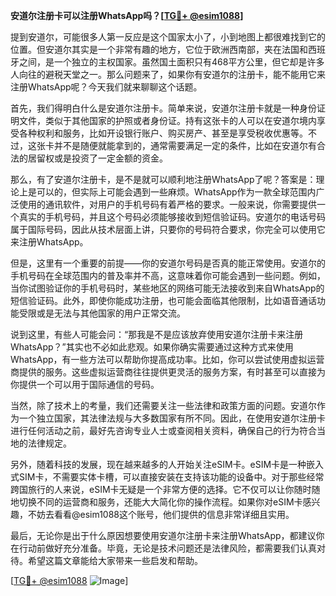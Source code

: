 **安道尔注册卡可以注册WhatsApp吗？[[TG💪+ @esim1088](https://t.me/s/esim1088)]**

提到安道尔，可能很多人第一反应是这个国家太小了，小到地图上都很难找到它的位置。但安道尔其实是一个非常有趣的地方，它位于欧洲西南部，夹在法国和西班牙之间，是一个独立的主权国家。虽然国土面积只有468平方公里，但它却是许多人向往的避税天堂之一。那么问题来了，如果你有安道尔的注册卡，能不能用它来注册WhatsApp呢？今天我们就来聊聊这个话题。

首先，我们得明白什么是安道尔注册卡。简单来说，安道尔注册卡就是一种身份证明文件，类似于其他国家的护照或者身份证。持有这张卡的人可以在安道尔境内享受各种权利和服务，比如开设银行账户、购买房产、甚至是享受税收优惠等。不过，这张卡并不是随便就能拿到的，通常需要满足一定的条件，比如在安道尔有合法的居留权或是投资了一定金额的资金。

那么，有了安道尔注册卡，是不是就可以顺利地注册WhatsApp了呢？答案是：理论上是可以的，但实际上可能会遇到一些麻烦。WhatsApp作为一款全球范围内广泛使用的通讯软件，对用户的手机号码有着严格的要求。一般来说，你需要提供一个真实的手机号码，并且这个号码必须能够接收到短信验证码。安道尔的电话号码属于国际号码，因此从技术层面上讲，只要你的号码符合要求，你完全可以使用它来注册WhatsApp。

但是，这里有一个重要的前提——你的安道尔号码是否真的能正常使用。安道尔的手机号码在全球范围内的普及率并不高，这意味着你可能会遇到一些问题。例如，当你试图验证你的手机号码时，某些地区的网络可能无法接收到来自WhatsApp的短信验证码。此外，即使你能成功注册，也可能会面临其他限制，比如语音通话功能受限或是无法与其他国家的用户正常交流。

说到这里，有些人可能会问：“那我是不是应该放弃使用安道尔注册卡来注册WhatsApp？”其实也不必如此悲观。如果你确实需要通过这种方式来使用WhatsApp，有一些方法可以帮助你提高成功率。比如，你可以尝试使用虚拟运营商提供的服务。这些虚拟运营商往往提供更灵活的服务方案，有时甚至可以直接为你提供一个可以用于国际通信的号码。

当然，除了技术上的考量，我们还需要关注一些法律和政策方面的问题。安道尔作为一个独立国家，其法律法规与大多数国家有所不同。因此，在使用安道尔注册卡进行任何活动之前，最好先咨询专业人士或查阅相关资料，确保自己的行为符合当地的法律规定。

另外，随着科技的发展，现在越来越多的人开始关注eSIM卡。eSIM卡是一种嵌入式SIM卡，不需要实体卡槽，可以直接安装在支持该功能的设备中。对于那些经常跨国旅行的人来说，eSIM卡无疑是一个非常方便的选择。它不仅可以让你随时随地切换不同的运营商和服务，还能大大简化你的操作流程。如果你对eSIM卡感兴趣，不妨去看看@esim1088这个账号，他们提供的信息非常详细且实用。

最后，无论你是出于什么原因想要使用安道尔注册卡来注册WhatsApp，都建议你在行动前做好充分准备。毕竟，无论是技术问题还是法律风险，都需要我们认真对待。希望这篇文章能给大家带来一些启发和帮助。

[[TG💪+ @esim1088](https://t.me/s/esim1088) ![Image](https://i.postimg.cc/4NQfJmqS/Snipaste-2025-05-13-00-14-12.png)]